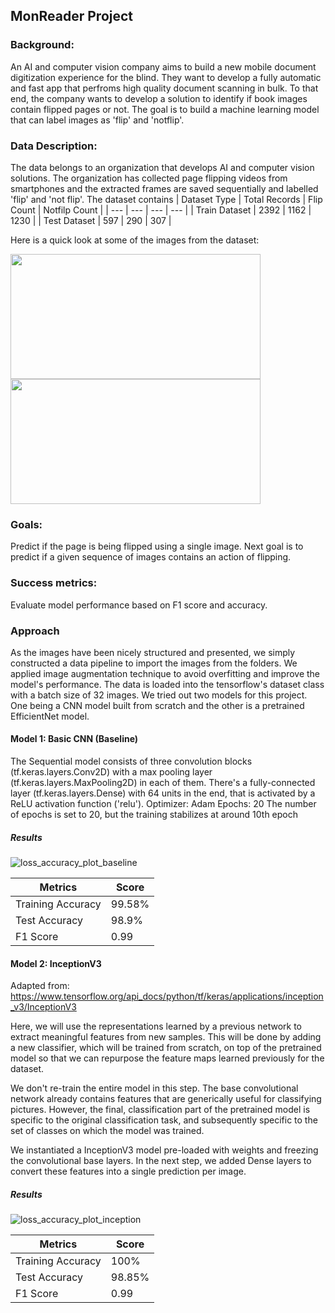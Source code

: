 ## MonReader Project
### Background:
An AI and computer vision company aims to build a new mobile document digitization experience for the blind. They want to develop a fully automatic and fast app that perfroms high quality document scanning in bulk. To that end, the company wants to develop a solution to identify if book images contain flipped pages or not. The goal is to build a machine learning model that can label images as 'flip' and 'notflip'.

### Data Description:
The data belongs to an organization that develops AI and computer vision solutions. The organization has collected page flipping videos from smartphones and the extracted frames are saved sequentially and labelled 'flip' and 'not flip'. The dataset contains
| Dataset Type | Total Records | Flip Count | Notfilp Count |
| --- | --- | --- | --- |
| Train Dataset | 2392 | 1162 | 1230 |
| Test Dataset | 597 | 290 | 307 |

Here is a quick look at some of the images from the dataset:

<img src="https://github.com/sudarshanng7/Mon_reader/assets/47222625/2750bc2a-a9b1-42ae-91e4-fc86d8df3f29" width="400" height="200">
<img src="https://github.com/sudarshanng7/Mon_reader/assets/47222625/c5fbbd73-8127-4afc-adc9-eab4da26ebc6" width="400" height="200">

### Goals:
Predict if the page is being flipped using a single image. Next goal is to predict if a given sequence of images contains an action of flipping.

### Success metrics:
Evaluate model performance based on F1 score and accuracy.

### Approach
As the images have been nicely structured and presented, we simply constructed a data pipeline to import the images from the folders. We applied image augmentation technique to avoid overfitting and improve the model's performance. The data is loaded into the tensorflow's dataset class with a batch size of 32 images. 
We tried out two models for this project. One being a CNN model built from scratch and the other is a pretrained EfficientNet model.

#### Model 1: Basic CNN (Baseline)
The Sequential model consists of three convolution blocks (tf.keras.layers.Conv2D) with a max pooling layer (tf.keras.layers.MaxPooling2D) in each of them. There's a fully-connected layer (tf.keras.layers.Dense) with 64 units in the end, that is activated by a ReLU activation function ('relu').
Optimizer: Adam
Epochs: 20 The number of epochs is set to 20, but the training stabilizes at around 10th epoch
##### Results
![loss_accuracy_plot_baseline](https://github.com/sudarshanng7/Mon_reader/assets/47222625/f5c2a843-6bd7-4fa8-9e59-1f102cc7ec1a)

| Metrics | Score |
| --- | --- |
| Training Accuracy | 99.58% |
| Test Accuracy | 98.9% |
| F1 Score | 0.99 |

#### Model 2: InceptionV3
Adapted from: https://www.tensorflow.org/api_docs/python/tf/keras/applications/inception_v3/InceptionV3

Here, we will use the representations learned by a previous network to extract meaningful features from new samples. This will be done by adding a new classifier, which will be trained from scratch, on top of the pretrained model so that we can repurpose the feature maps learned previously for the dataset.

We don't re-train the entire model in this step. The base convolutional network already contains features that are generically useful for classifying pictures. However, the final, classification part of the pretrained model is specific to the original classification task, and subsequently specific to the set of classes on which the model was trained.

We instantiated a InceptionV3 model pre-loaded with weights and freezing the convolutional base layers. In the next step, we added Dense layers to convert these features into a single prediction per image.
##### Results
![loss_accuracy_plot_inception](https://github.com/sudarshanng7/Mon_reader/assets/47222625/c1af56c6-f94b-48f8-b73e-c292fe62e3f0)

| Metrics | Score |
| --- | --- |
| Training Accuracy | 100%  |
| Test Accuracy | 98.85% |
| F1 Score | 0.99 |

